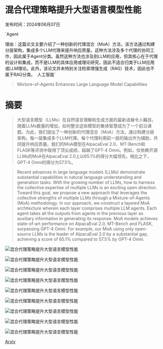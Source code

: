 # 混合代理策略提升大型语言模型性能

发布时间：2024年06月07日

`Agent

理由：这篇论文主要介绍了一种创新的代理混合（MoA）方法，该方法通过构建分层架构，集成多个LLM代理来提升响应质量。这种方法涉及多个代理的协同工作，因此属于Agent分类。虽然这种方法也涉及到LLM的应用，但其核心在于代理的设计和集成，而不是LLM的具体应用或理论研究，因此不适合归类于LLM应用或LLM理论。此外，该论文并未特别关注检索增强生成（RAG）技术，因此也不属于RAG分类。` `人工智能`

> Mixture-of-Agents Enhances Large Language Model Capabilities

# 摘要

> 大型语言模型（LLMs）在自然语言理解和生成方面的最新进展令人瞩目。随着LLMs数量的增加，如何整合这些模型的集体智慧成为了一个前沿课题。为此，我们提出了一种创新的代理混合（MoA）方法，通过构建分层架构，每一层集成多个LLM代理，每个代理利用前一层的输出作为辅助，共同提升响应质量。我们的MoA模型在AlpacaEval 2.0、MT-Bench和FLASK等评测中取得了顶尖成绩，超越了GPT-4 Omni。例如，仅依赖开源LLMs的MoA在AlpacaEval 2.0上以65.1%的得分大幅领先，相比之下，GPT-4 Omni的得分为57.5%。

> Recent advances in large language models (LLMs) demonstrate substantial capabilities in natural language understanding and generation tasks. With the growing number of LLMs, how to harness the collective expertise of multiple LLMs is an exciting open direction. Toward this goal, we propose a new approach that leverages the collective strengths of multiple LLMs through a Mixture-of-Agents (MoA) methodology. In our approach, we construct a layered MoA architecture wherein each layer comprises multiple LLM agents. Each agent takes all the outputs from agents in the previous layer as auxiliary information in generating its response. MoA models achieves state-of-art performance on AlpacaEval 2.0, MT-Bench and FLASK, surpassing GPT-4 Omni. For example, our MoA using only open-source LLMs is the leader of AlpacaEval 2.0 by a substantial gap, achieving a score of 65.1% compared to 57.5% by GPT-4 Omni.

![混合代理策略提升大型语言模型性能](../../../paper_images/2406.04692/x1.png)

![混合代理策略提升大型语言模型性能](../../../paper_images/2406.04692/x2.png)

![混合代理策略提升大型语言模型性能](../../../paper_images/2406.04692/x3.png)

![混合代理策略提升大型语言模型性能](../../../paper_images/2406.04692/x4.png)

![混合代理策略提升大型语言模型性能](../../../paper_images/2406.04692/x5.png)

![混合代理策略提升大型语言模型性能](../../../paper_images/2406.04692/x6.png)

![混合代理策略提升大型语言模型性能](../../../paper_images/2406.04692/x7.png)

![混合代理策略提升大型语言模型性能](../../../paper_images/2406.04692/x8.png)

![混合代理策略提升大型语言模型性能](../../../paper_images/2406.04692/x9.png)

[Arxiv](https://arxiv.org/abs/2406.04692)